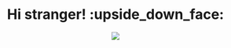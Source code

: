 

<div id="header" align="center">
  <h1>Hi stranger!  :upside_down_face: </h1>
  <img src="https://media.giphy.com/media/f6hnhHkks8bk4jwjh3/giphy.gif">
 </div>
